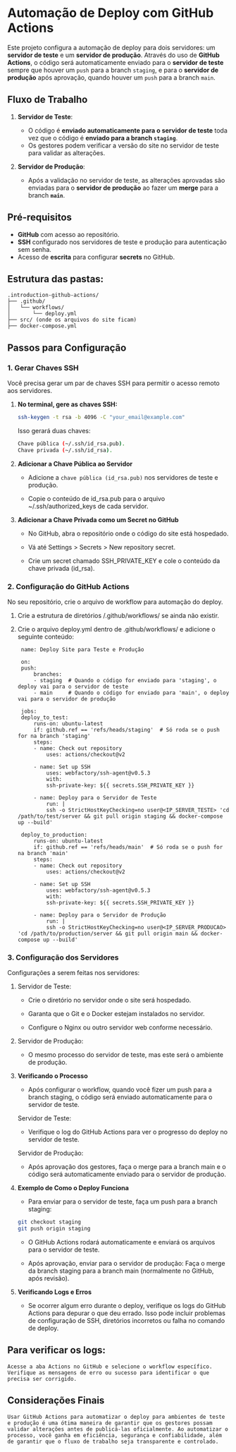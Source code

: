 # Automação de Deploy com GitHub Actions

Este projeto configura a automação de deploy para dois servidores: um **servidor de teste** e um **servidor de produção**. Através do uso de **GitHub Actions**, o código será automaticamente enviado para o **servidor de teste** sempre que houver um `push` para a branch `staging`, e para o **servidor de produção** após aprovação, quando houver um `push` para a branch `main`.

## Fluxo de Trabalho

1. **Servidor de Teste**:
   - O código é **enviado automaticamente para o servidor de teste** toda vez que o código é **enviado para a branch `staging`**.
   - Os gestores podem verificar a versão do site no servidor de teste para validar as alterações.
   
2. **Servidor de Produção**:
   - Após a validação no servidor de teste, as alterações aprovadas são enviadas para o **servidor de produção** ao fazer um **merge** para a branch **`main`**.

## Pré-requisitos

- **GitHub** com acesso ao repositório.
- **SSH** configurado nos servidores de teste e produção para autenticação sem senha.
- Acesso de **escrita** para configurar **secrets** no GitHub.

## Estrutura das pastas:

```
.introduction-github-actions/
├── .github/
│   └── workflows/
│       └── deploy.yml
├── src/ (onde os arquivos do site ficam)
├── docker-compose.yml
```

## Passos para Configuração

### 1. **Gerar Chaves SSH**
Você precisa gerar um par de chaves SSH para permitir o acesso remoto aos servidores.

1. **No terminal, gere as chaves SSH:**

   ```bash
   ssh-keygen -t rsa -b 4096 -C "your_email@example.com"
   ```

    Isso gerará duas chaves:

    ```bash
    Chave pública (~/.ssh/id_rsa.pub).
    Chave privada (~/.ssh/id_rsa).
    ```

2. **Adicionar a Chave Pública ao Servidor**

    - Adicione a `chave pública (id_rsa.pub)` nos servidores de teste e produção.

    - Copie o conteúdo de id_rsa.pub para o arquivo ~/.ssh/authorized_keys de cada servidor.

3. **Adicionar a Chave Privada como um Secret no GitHub**

    - No GitHub, abra o repositório onde o código do site está hospedado.

    - Vá até Settings > Secrets > New repository secret.

    - Crie um secret chamado SSH_PRIVATE_KEY e cole o conteúdo da chave privada (id_rsa).

### 2. **Configuração do GitHub Actions**
No seu repositório, crie o arquivo de workflow para automação do deploy.
   
1. Crie a estrutura de diretórios /.github/workflows/ se ainda não existir.

2. Crie o arquivo deploy.yml dentro de .github/workflows/ e adicione o seguinte conteúdo:

        name: Deploy Site para Teste e Produção

        on:
        push:
            branches:
            - staging  # Quando o código for enviado para 'staging', o deploy vai para o servidor de teste
            - main     # Quando o código for enviado para 'main', o deploy vai para o servidor de produção

        jobs:
        deploy_to_test:
            runs-on: ubuntu-latest
            if: github.ref == 'refs/heads/staging'  # Só roda se o push for na branch 'staging'
            steps:
            - name: Check out repository
                uses: actions/checkout@v2

            - name: Set up SSH
                uses: webfactory/ssh-agent@v0.5.3
                with:
                ssh-private-key: ${{ secrets.SSH_PRIVATE_KEY }}

            - name: Deploy para o Servidor de Teste
                run: |
                ssh -o StrictHostKeyChecking=no user@<IP_SERVER_TESTE> 'cd /path/to/test/server && git pull origin staging && docker-compose up --build'

        deploy_to_production:
            runs-on: ubuntu-latest
            if: github.ref == 'refs/heads/main'  # Só roda se o push for na branch 'main'
            steps:
            - name: Check out repository
                uses: actions/checkout@v2

            - name: Set up SSH
                uses: webfactory/ssh-agent@v0.5.3
                with:
                ssh-private-key: ${{ secrets.SSH_PRIVATE_KEY }}

            - name: Deploy para o Servidor de Produção
                run: |
                ssh -o StrictHostKeyChecking=no user@<IP_SERVER_PRODUCAO> 'cd /path/to/production/server && git pull origin main && docker-compose up --build'


### 3. **Configuração dos Servidores**
Configurações a serem feitas nos servidores:

1. Servidor de Teste:

    - Crie o diretório no servidor onde o site será hospedado.

    - Garanta que o Git e o Docker estejam instalados no servidor.

    - Configure o Nginx ou outro servidor web conforme necessário.

2. Servidor de Produção:

    - O mesmo processo do servidor de teste, mas este será o ambiente de produção.

3. **Verificando o Processo**

    - Após configurar o workflow, quando você fizer um push para a branch staging, o código será enviado automaticamente para o servidor de teste.

    Servidor de Teste:
    - Verifique o log do GitHub Actions para ver o progresso do deploy no servidor de teste.

    Servidor de Produção:
    - Após aprovação dos gestores, faça o merge para a branch main e o código será automaticamente enviado para o servidor de produção.

4. **Exemplo de Como o Deploy Funciona**
    - Para enviar para o servidor de teste, faça um push para a branch staging:
    
    ```bash
    git checkout staging
    git push origin staging
    ```
    - O GitHub Actions rodará automaticamente e enviará os arquivos para o servidor de teste.

    - Após aprovação, enviar para o servidor de produção: Faça o merge da branch staging para a branch main (normalmente no GitHub, após revisão).

5. **Verificando Logs e Erros**

    - Se ocorrer algum erro durante o deploy, verifique os logs do GitHub Actions para depurar o que deu errado. Isso pode incluir problemas de configuração de SSH, diretórios incorretos ou falha no comando de deploy.

## Para verificar os logs:

    Acesse a aba Actions no GitHub e selecione o workflow específico.
    Verifique as mensagens de erro ou sucesso para identificar o que precisa ser corrigido.

## Considerações Finais
    Usar GitHub Actions para automatizar o deploy para ambientes de teste e produção é uma ótima maneira de garantir que os gestores possam validar alterações antes de publicá-las oficialmente. Ao automatizar o processo, você ganha em eficiência, segurança e confiabilidade, além de garantir que o fluxo de trabalho seja transparente e controlado.

